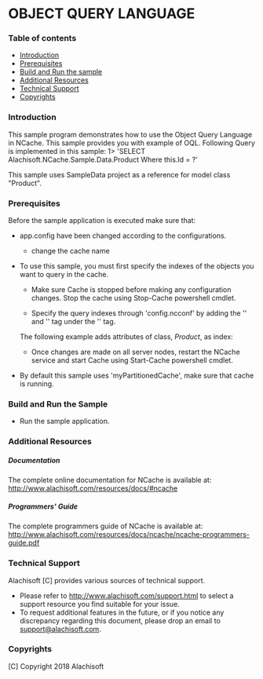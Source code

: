 # OBJECT QUERY LANGUAGE

### Table of contents

* [Introduction](#introduction)
* [Prerequisites](#prerequisites)
* [Build and Run the sample](#build-and-run-the-sample)
* [Additional Resources](#additional-resources)
* [Technical Support](#technical-support)
* [Copyrights](#copyrights)

### Introduction

This sample program demonstrates how to use the Object Query Language in NCache. 
This sample provides you with example of OQL. Following Query is implemented in this sample:
1> 'SELECT Alachisoft.NCache.Sample.Data.Product Where this.Id = ?'


This sample uses SampleData project as a reference for model class "Product".

### Prerequisites

Before the sample application is executed make sure that:

- app.config have been changed according to the configurations. 
	- change the cache name
- To use this sample, you must first specify the indexes of the objects you want to query in the cache.
	- Make sure Cache is stopped before making any configuration changes. Stop the cache using Stop-Cache powershell cmdlet.

	- Specify the query indexes through 'config.ncconf' by adding the '<query-indexes>' and  '<query-class>' tag under the '<cache-settings>' tag.
	
	The following example adds attributes of class, *Product*, as index: 
      <query-indexes>
        <query-class id="Alachisoft.NCache.Sample.Data.Product" name="Alachisoft.NCache.Sample.Data.Product">
          <query-attributes id="Id" name="Id" data-type="System.Int32"/>
          <query-attributes id="UnitPrice" name="UnitPrice" data-type="System.Decimal"/>
          <query-attributes id="Category" name="Category" data-type="System.String"/>
          <query-attributes id="QuantityPerUnit" name="QuantityPerUnit" data-type="System.String"/>
          <query-attributes id="UnitsAvailable" name="UnitsAvailable" data-type="System.Int32"/>
          <query-attributes id="Name" name="Name" data-type="System.String"/>
        </query-class>
      </query-indexes>

	- Once changes are made on all server nodes, restart the NCache service and start Cache using Start-Cache powershell cmdlet.

- By default this sample uses 'myPartitionedCache', make sure that cache is running. 

### Build and Run the Sample
    
- Run the sample application.

### Additional Resources

##### Documentation
The complete online documentation for NCache is available at:
http://www.alachisoft.com/resources/docs/#ncache

##### Programmers' Guide
The complete programmers guide of NCache is available at:
http://www.alachisoft.com/resources/docs/ncache/ncache-programmers-guide.pdf

### Technical Support

Alachisoft [C] provides various sources of technical support. 

- Please refer to http://www.alachisoft.com/support.html to select a support resource you find suitable for your issue.
- To request additional features in the future, or if you notice any discrepancy regarding this document, please drop an email to [support@alachisoft.com](mailto:support@alachisoft.com).

### Copyrights

[C] Copyright 2018 Alachisoft 